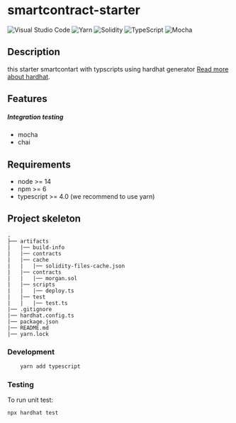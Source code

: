 # smartcontract-starter


![Visual Studio Code](https://img.shields.io/badge/Visual%20Studio%20Code-0078d7.svg?style=for-the-badge&logo=visual-studio-code&logoColor=white)
![Yarn](https://img.shields.io/badge/yarn-%232C8EBB.svg?style=for-the-badge&logo=yarn&logoColor=white)
![Solidity](https://img.shields.io/badge/Solidity-%23363636.svg?style=for-the-badge&logo=solidity&logoColor=white)
![TypeScript](https://img.shields.io/badge/typescript-%23007ACC.svg?style=for-the-badge&logo=typescript&logoColor=white)
![Mocha](https://img.shields.io/badge/-mocha-%238D6748?style=for-the-badge&logo=mocha&logoColor=white)

## Description
this starter smartcontart with typscripts using hardhat generator [Read more about hardhat](https://hardhat.org/hardhat-runner/docs/getting-started#overview).

## Features

##### Integration testing
- mocha
- chai

## Requirements

- node >= 14 
- npm >= 6 
- typescript >= 4.0
(we recommend to use yarn)


## Project skeleton
```
.
├── artifacts
|   |── build-info
|   |── contracts
|   |── cache
|   |   |── solidity-files-cache.json
|   |── contracts
|   |   |── morgan.sol
|   |── scripts
|   |   |── deploy.ts 
|   |── test
|   |   |── test.ts
|── .gitignore
|── hardhat.config.ts
|── package.json
|── README.md
|── yarn.lock  
```
### Development
```bash
    yarn add typescript
```

### Testing
To run unit test:
```bash
npx hardhat test
```